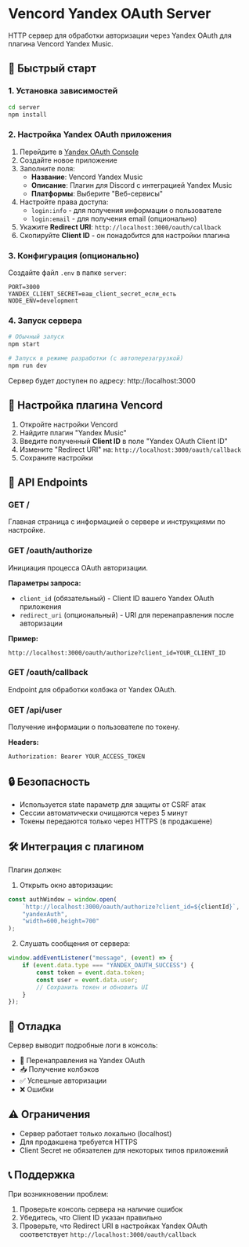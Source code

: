 # Vencord Yandex OAuth Server

HTTP сервер для обработки авторизации через Yandex OAuth для плагина Vencord Yandex Music.

## 🚀 Быстрый старт

### 1. Установка зависимостей

```bash
cd server
npm install
```

### 2. Настройка Yandex OAuth приложения

1. Перейдите в [Yandex OAuth Console](https://oauth.yandex.ru/client/new)
2. Создайте новое приложение
3. Заполните поля:
    - **Название**: Vencord Yandex Music
    - **Описание**: Плагин для Discord с интеграцией Yandex Music
    - **Платформы**: Выберите "Веб-сервисы"
4. Настройте права доступа:
    - `login:info` - для получения информации о пользователе
    - `login:email` - для получения email (опционально)
5. Укажите **Redirect URI**: `http://localhost:3000/oauth/callback`
6. Скопируйте **Client ID** - он понадобится для настройки плагина

### 3. Конфигурация (опционально)

Создайте файл `.env` в папке `server`:

```env
PORT=3000
YANDEX_CLIENT_SECRET=ваш_client_secret_если_есть
NODE_ENV=development
```

### 4. Запуск сервера

```bash
# Обычный запуск
npm start

# Запуск в режиме разработки (с автоперезагрузкой)
npm run dev
```

Сервер будет доступен по адресу: http://localhost:3000

## 🔧 Настройка плагина Vencord

1. Откройте настройки Vencord
2. Найдите плагин "Yandex Music"
3. Введите полученный **Client ID** в поле "Yandex OAuth Client ID"
4. Измените "Redirect URI" на: `http://localhost:3000/oauth/callback`
5. Сохраните настройки

## 📡 API Endpoints

### GET /

Главная страница с информацией о сервере и инструкциями по настройке.

### GET /oauth/authorize

Инициация процесса OAuth авторизации.

**Параметры запроса:**

-   `client_id` (обязательный) - Client ID вашего Yandex OAuth приложения
-   `redirect_uri` (опциональный) - URI для перенаправления после авторизации

**Пример:**

```
http://localhost:3000/oauth/authorize?client_id=YOUR_CLIENT_ID
```

### GET /oauth/callback

Endpoint для обработки колбэка от Yandex OAuth.

### GET /api/user

Получение информации о пользователе по токену.

**Headers:**

```
Authorization: Bearer YOUR_ACCESS_TOKEN
```

## 🔒 Безопасность

-   Используется state параметр для защиты от CSRF атак
-   Сессии автоматически очищаются через 5 минут
-   Токены передаются только через HTTPS (в продакшене)

## 🛠 Интеграция с плагином

Плагин должен:

1. Открыть окно авторизации:

```javascript
const authWindow = window.open(
    `http://localhost:3000/oauth/authorize?client_id=${clientId}`,
    "yandexAuth",
    "width=600,height=700"
);
```

2. Слушать сообщения от сервера:

```javascript
window.addEventListener("message", (event) => {
    if (event.data.type === "YANDEX_OAUTH_SUCCESS") {
        const token = event.data.token;
        const user = event.data.user;
        // Сохранить токен и обновить UI
    }
});
```

## 🐛 Отладка

Сервер выводит подробные логи в консоль:

-   🔄 Перенаправления на Yandex OAuth
-   📥 Получение колбэков
-   ✅ Успешные авторизации
-   ❌ Ошибки

## ⚠️ Ограничения

-   Сервер работает только локально (localhost)
-   Для продакшена требуется HTTPS
-   Client Secret не обязателен для некоторых типов приложений

## 📞 Поддержка

При возникновении проблем:

1. Проверьте консоль сервера на наличие ошибок
2. Убедитесь, что Client ID указан правильно
3. Проверьте, что Redirect URI в настройках Yandex OAuth соответствует `http://localhost:3000/oauth/callback`
